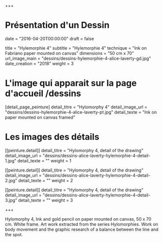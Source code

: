 +++
# Présentation d'un Dessin
date = "2016-04-20T00:00:00"
draft = false

title = "Hylemorphie 4"
subtitle = "Hylemorphie 4"
technique = "Ink on Fabriano paper mounted on canvas"
dimensions = "50 cm x 70"
url_image_main = "dessins/dessins-hylemorphie-4-alice-laverty-gd.jpg"
date_creation = "2018"
weight = 3

# L'image qui apparait sur la page d'accueil /dessins
[detail_page_peinture]
detail_titre = "Hylomorphy 4"
detail_image_url = "dessins/dessins-hylemorphie-4-alice-laverty-pt.jpg"
detail_texte = "Ink on paper mounted on canvas framed"

# Les images des détails
[[peinture.detail]]
detail_titre = "Hylomorphy 4, detail of the drawing"
detail_image_url = "dessins/dessins-alice-laverty-hylemorphie-4-detail-1.jpg"
detail_texte = ""
weight = 1

[[peinture.detail]]
detail_titre = "Hylomorphy 4, detail of the drawing"
detail_image_url = "dessins/dessins-alice-laverty-hylemorphie-4-detail-2.jpg"
detail_texte = ""
weight = 2

[[peinture.detail]]
detail_titre = "Hylomorphy 4, detail of the drawing"
detail_image_url = "dessins/dessins-alice-laverty-hylemorphie-4-detail-3.jpg"
detail_texte = ""
weight = 3

+++

Hylomorphy 4, Ink and gold pencil on paper mounted on canvas, 50 x 70 cm. White frame.
Art work extracted from the series Hylomorphies.
Work on body movement and the graphic research of a balance between the line and the spot.
